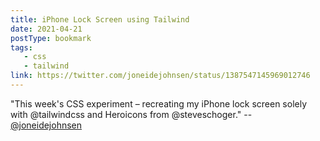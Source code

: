 ```yaml
---
title: iPhone Lock Screen using Tailwind
date: 2021-04-21
postType: bookmark
tags:
   - css
   - tailwind
link: https://twitter.com/joneidejohnsen/status/1387547145969012746
---
```


"This week's CSS experiment – recreating my iPhone lock screen solely with @tailwindcss
and Heroicons from @steveschoger." -- [@joneidejohnsen](https://twitter.com/joneidejohnsen)
